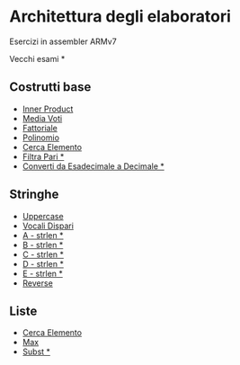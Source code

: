 # Architettura degli elaboratori
Esercizi in assembler ARMv7

Vecchi esami *
## Costrutti base
* [Inner Product](https://github.com/AShatti99/AE/tree/main/ARMv7/IP)
* [Media Voti](https://github.com/AShatti99/AE/blob/main/ARMv7/mediaVoti.s)
* [Fattoriale](https://github.com/AShatti99/AE/blob/main/ARMv7/fattoriale.s)
* [Polinomio](https://github.com/AShatti99/AE/blob/main/ARMv7/polinomio.s)
* [Cerca Elemento](https://github.com/AShatti99/AE/tree/main/ARMv7/cerca)
* [Filtra Pari *](https://github.com/AShatti99/AE/blob/main/ARMv7/filtraPari.s)
* [Converti da Esadecimale a Decimale *](https://github.com/AShatti99/AE/tree/main/ARMv7/ConvertiDaEsadecimaleADecimale)

## Stringhe
* [Uppercase](https://github.com/AShatti99/AE/blob/main/ARMv7/upperCase.s)
* [Vocali Dispari](https://github.com/AShatti99/AE/tree/main/ARMv7/VocaliDispari)
* [A - strlen *](https://github.com/AShatti99/AE/tree/main/ARMv7/strlen/A)
* [B - strlen *](https://github.com/AShatti99/AE/tree/main/ARMv7/strlen/B)
* [C - strlen *](https://github.com/AShatti99/AE/tree/main/ARMv7/strlen/C)
* [D - strlen *](https://github.com/AShatti99/AE/tree/main/ARMv7/strlen/D)
* [E - strlen *](https://github.com/AShatti99/AE/tree/main/ARMv7/strlen/E)
* [Reverse](https://github.com/AShatti99/AE/blob/main/ARMv7/reserve.s)

## Liste
* [Cerca Elemento](https://github.com/AShatti99/AE/tree/main/ARMv7/cercaLista)
* [Max](https://github.com/AShatti99/AE/tree/main/ARMv7/max)
* [Subst *](https://github.com/AShatti99/AE/tree/main/ARMv7/subst)
